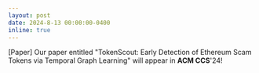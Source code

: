 ```yaml
---
layout: post
date: 2024-8-13 00:00:00-0400
inline: true
---
```

[Paper] Our paper entitled "TokenScout: Early Detection of Ethereum Scam Tokens via Temporal Graph Learning" will appear in **ACM CCS**'24!
